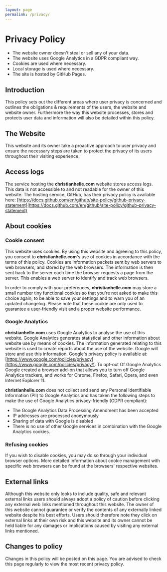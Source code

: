 ```yaml
---
layout: page
permalink: /privacy/
---
```


# Privacy Policy

- The website owner doesn't steal or sell any of your data.
- The website uses Google Analytics in a GDPR compliant way.
- Cookies are used where necessary.
- Local storage is used where necessary.
- The site is hosted by GitHub Pages.

## Introduction

This policy sets out the different areas where user privacy is concerned and outlines the obligations & requirements of the users, the website and website owner. Furthermore the way this website processes, stores and protects user data and information will also be detailed within this policy.

## The Website

This website and its owner take a proactive approach to user privacy and ensure the necessary steps are taken to protect the privacy of its users throughout their visiting experience.

## Access logs

The service hosting the **christianhelle.com** website stores access logs. This data is not accessible to and not readable for the owner of this website. The hosting service, GitHub, has their privacy policy is available here: [https://docs.github.com/en/github/site-policy/github-privacy-statement](https://docs.github.com/en/github/site-policy/github-privacy-statement)

## About cookies

### Cookie consent

This website uses cookies. By using this website and agreeing to this policy, you consent to **christianhelle.com**'s use of cookies in accordance with the terms of this policy. Cookies are information packets sent by web servers to web browsers, and stored by the web browsers. The information is then sent back to the server each time the browser requests a page from the server. This enables a web server to identify and track web browsers.

In order to comply with your preferences, **christianhelle.com** may store a small number tiny functional cookies so that you're not asked to make this choice again, to be able to save your settings and to warn you of an updated changelog. Please note that these cookie are only used to guarantee a user-friendly visit and a proper website performance.

### Google Analytics

**christianhelle.com** uses Google Analytics to analyse the use of this website. Google Analytics generates statistical and other information about website use by means of cookies. The information generated relating to this website is used to create reports about the use of the website. Google will store and use this information. Google's privacy policy is available at: [https://www.google.com/policies/privacy](https://www.google.com/policies/privacy/). To opt-out Of Google Analytics Google created a browser add-on that allows you to turn off Google Analytics trackers, and works for Chrome, Firefox, Safari, Opera, and even Internet Explorer 11.

**christianhelle.com** does not collect and send any Personal Identifiable Information (PII) to Google Analytics and has taken the following steps to make the use of Google Analytics privacy-friendly (GDPR compliant):

- The Google Analytics Data Processing Amendment has been accepted
- IP addresses are processed anonymously
- Sharing of data with Google is disabled
- There is no use of other Google services in combination with the Google Analytics cookies.

### Refusing cookies

If you wish to disable cookies, you may do so through your individual browser options. More detailed information about cookie management with specific web browsers can be found at the browsers' respective websites.

## External links

Although this website only looks to include quality, safe and relevant external links users should always adopt a policy of caution before clicking any external web links mentioned throughout this website. The owner of this website cannot guarantee or verify the contents of any externally linked website despite his best efforts. Users should therefore note they click on external links at their own risk and this website and its owner cannot be held liable for any damages or implications caused by visiting any external links mentioned.

## Changes to policy

Changes in this policy will be posted on this page. You are advised to check this page regularly to view the most recent privacy policy.